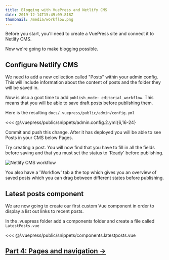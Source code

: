 ```yaml
---
title: Blogging with VuePress and Netlify CMS
date: 2019-12-14T15:49:09.818Z
thumbnail: /media/workflow.png
---
```

Before you start, you'll need to create a VuePress site and connect it to Netlify CMS.

Now we're going to make blogging possible.

## Configure Netlify CMS

We need to add a new collection called "Posts" within your admin config. This will include information about the content of posts and the folder they will be saved in.

Now is also a goot time to add `publish_mode: editorial_workflow`. This means that you will be able to save draft posts before publishing them.

Here is the resulting `docs/.vuepress/public/admin/config.yml`

<<< @/.vuepress/public/snippets/admin.config.2.yml{6,16-24}

Commit and push this change. After it has deployed you will be able to see Posts in your CMS below Pages.

Try creating a post. You will now find that you have to fill in all the fields before saving and that you must set the status to 'Ready' before publishing. 

![Netlify CMS workflow](/media/workflow.png)

You also have a 'Workflow' tab a the top which gives you an overview of saved posts which you can drag between different states before publishing.

## Latest posts component

We are now going to create our first custom Vue component in order to display a list out links to recent posts.

In the .vuepress folder add a components folder and create a file called `LatestPosts.vue`

<<< @/.vuepress/public/snippets/components.latestposts.vue

## [Part 4: Pages and navigation &rarr;](./blogging-with-vuepress-part-4.md)

